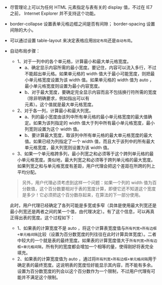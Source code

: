 * 尽管理论上可以为任何 HTML 元素指定与表有关的 display 值，不过在 IE7 之前， Internet Explorer 并不支持这个功能。

* border-collapse 设置表单元格边框之间是否有间隙； border-spacing 设置间隙的大小。

* 可以通过设置 table-layout 来决定表格应用`固定布局`还是`自动布局`。

* 自动布局步骤：

  * 1、对于一列中的各个单元格，计算最小和最大单元格宽度。
    * a、确定显示内容所需的最小宽度。要记住，内容可以流入多行，不过不能超出单元格。如果单元格的 width 值大于最小可能宽度，则把最小单元格宽度设置为该 width 值。如果单元格的 width 值为 auto ，最小单元格宽度则设置为最小内容宽度。
    * b、对于最大宽度，要确定完全显示内容而且不包括换行符所需的宽度（除非明确要求，例如指出可以有 <br> 元素）。这个值就是最大单元格宽度。
  * 2、对于各一列，计算最小和最大列宽。
    * a、列的最小宽度由该列中所有单元格的最小单元格宽度的最大值确定。如果为该列指定的 width 值大于列中所有最小单元格宽度，最小列宽则设置为这个 width 值。
    * b、要计算最大宽度，取该列中所有单元格的最大单元格宽度的最大值。如果已经为列指定了一个 width 值，而且大于该列中的所有最大单元格宽度，最大列宽则设置为该 width 值。
  * 3、如果一个单元格跨多列，最小列宽之和必须等于这个跨列单元格的最小单元格宽度。类似地，最大列宽之和必须等于跨列单元格的最大宽度。如果列宽之和与单元格宽度有差距，用户代理会把这个差距在所跨的列上平均分配。

  > 另外，用户代理必须考虑到这样一个问题：如果一个列的 width 值为百分数值，这个百分数要相对于表的宽度计算，即便它还不知道这个宽度是多少！它必须把这个百分数存起来，在算法的下一部分使用。
  
  此时，用户代理已经确定了各列可能是多宽或多窄（具体是使用最大列宽还是最小列宽还是两者之间的某一个值，由代理决定）。有了这个信息，可以再真正得出表的宽度。这个过程如下：
  
  * 1、如果表的计算宽度不是 auto ，将这个计算表宽度值与`所有列宽+所有边框+单元格间隔`比较（设置为百分数宽度的列往往在此时计算具体宽度）。二者中较大的一个就是表的最终宽度。如果表的计算宽度值大于`所有列宽+所有边框+单元格间隔`，所有列的宽度都会增加一个相等的量，使得刚好将表完全填充。
  * 2、如果表的计算宽度值为 auto ，通过将`所有列宽+所有边框+单元格间隔`用于确定表的最终宽度。这说明表的宽度恰好能显示其内容，而不能有多余。设置为百分数宽度的列会以这个百分数作为一个限制，不过用户代理有可能并不满足这个限制。
